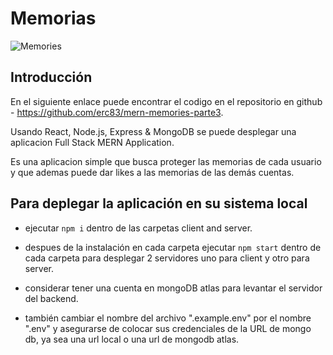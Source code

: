 # Memorias

![Memories](https://i.ibb.co/Z8Y0CJv/Screenshot-2020-10-30-at-11-10-04.png)

## Introducción
En el siguiente enlace puede encontrar el codigo en el repositorio en github - https://github.com/erc83/mern-memories-parte3.

Usando React, Node.js, Express & MongoDB se puede desplegar una aplicacion Full Stack MERN Application.

Es una aplicacion simple que busca proteger las memorias de cada usuario y que ademas puede dar likes a las memorias de las demás cuentas.


## Para deplegar la aplicación en su sistema local

- ejecutar ```npm i``` dentro de las carpetas client and server.

- despues de la instalación en cada carpeta ejecutar ``npm start`` dentro de cada carpeta para desplegar 2 servidores uno para client y otro para server.

- considerar tener una cuenta en mongoDB atlas para levantar el servidor del backend.

- también cambiar el nombre del archivo ".example.env"  por el nombre ".env"  y asegurarse de colocar sus credenciales de la URL de mongo db, ya sea una url local o una url de mongodb atlas.
